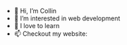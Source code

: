 - 👋 Hi, I’m Collin
- 👀 I’m interested in web development
- 🌱 I love to learn
- 📫 Checkout my website: <insert website>
